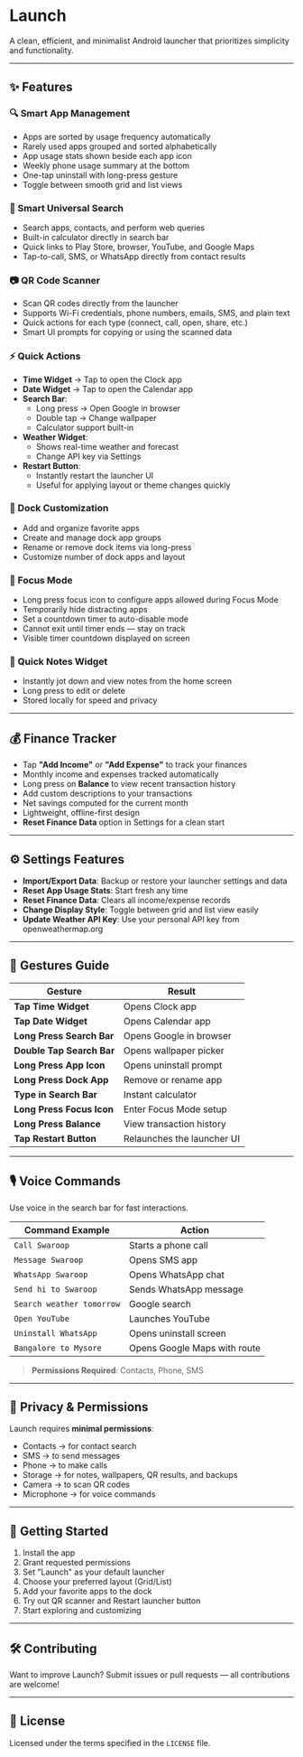 # Launch

A clean, efficient, and minimalist Android launcher that prioritizes simplicity and functionality.

---

## ✨ Features

### 🔍 Smart App Management
- Apps are sorted by usage frequency automatically  
- Rarely used apps grouped and sorted alphabetically  
- App usage stats shown beside each app icon  
- Weekly phone usage summary at the bottom  
- One-tap uninstall with long-press gesture  
- Toggle between smooth grid and list views  

### 🔎 Smart Universal Search
- Search apps, contacts, and perform web queries  
- Built-in calculator directly in search bar  
- Quick links to Play Store, browser, YouTube, and Google Maps  
- Tap-to-call, SMS, or WhatsApp directly from contact results  

### 📷 QR Code Scanner
- Scan QR codes directly from the launcher  
- Supports Wi-Fi credentials, phone numbers, emails, SMS, and plain text  
- Quick actions for each type (connect, call, open, share, etc.)  
- Smart UI prompts for copying or using the scanned data  

### ⚡ Quick Actions
- **Time Widget** → Tap to open the Clock app  
- **Date Widget** → Tap to open the Calendar app  
- **Search Bar**:  
  - Long press → Open Google in browser  
  - Double tap → Change wallpaper  
  - Calculator support built-in  
- **Weather Widget**:  
  - Shows real-time weather and forecast  
  - Change API key via Settings  
- **Restart Button**:  
  - Instantly restart the launcher UI  
  - Useful for applying layout or theme changes quickly  

### 🧩 Dock Customization
- Add and organize favorite apps  
- Create and manage dock app groups  
- Rename or remove dock items via long-press  
- Customize number of dock apps and layout  

### 🔕 Focus Mode
- Long press focus icon to configure apps allowed during Focus Mode  
- Temporarily hide distracting apps  
- Set a countdown timer to auto-disable mode  
- Cannot exit until timer ends — stay on track  
- Visible timer countdown displayed on screen  

### 📝 Quick Notes Widget
- Instantly jot down and view notes from the home screen  
- Long press to edit or delete  
- Stored locally for speed and privacy  

---

## 💰 Finance Tracker
- Tap **"Add Income"** or **"Add Expense"** to track your finances  
- Monthly income and expenses tracked automatically  
- Long press on **Balance** to view recent transaction history  
- Add custom descriptions to your transactions  
- Net savings computed for the current month  
- Lightweight, offline-first design  
- **Reset Finance Data** option in Settings for a clean start  

---

## ⚙️ Settings Features
- **Import/Export Data**: Backup or restore your launcher settings and data  
- **Reset App Usage Stats**: Start fresh any time  
- **Reset Finance Data**: Clears all income/expense records  
- **Change Display Style**: Toggle between grid and list view easily  
- **Update Weather API Key**: Use your personal API key from openweathermap.org  

---

## 🤏 Gestures Guide

| Gesture                     | Result                                      |
|-----------------------------|---------------------------------------------|
| **Tap Time Widget**         | Opens Clock app                             |
| **Tap Date Widget**         | Opens Calendar app                          |
| **Long Press Search Bar**   | Opens Google in browser                     |
| **Double Tap Search Bar**   | Opens wallpaper picker                      |
| **Long Press App Icon**     | Opens uninstall prompt                      |
| **Long Press Dock App**     | Remove or rename app                        |
| **Type in Search Bar**      | Instant calculator                          |
| **Long Press Focus Icon**   | Enter Focus Mode setup                      |
| **Long Press Balance**      | View transaction history                    |
| **Tap Restart Button**      | Relaunches the launcher UI                  |

---

## 🎙️ Voice Commands

Use voice in the search bar for fast interactions.

| Command Example           | Action                                         |
|---------------------------|------------------------------------------------|
| `Call Swaroop`            | Starts a phone call                           |
| `Message Swaroop`         | Opens SMS app                                 |
| `WhatsApp Swaroop`        | Opens WhatsApp chat                           |
| `Send hi to Swaroop`      | Sends WhatsApp message                        |
| `Search weather tomorrow` | Google search                                 |
| `Open YouTube`            | Launches YouTube                              |
| `Uninstall WhatsApp`      | Opens uninstall screen                        |
| `Bangalore to Mysore`     | Opens Google Maps with route                  |

> **Permissions Required**: Contacts, Phone, SMS

---

## 🔐 Privacy & Permissions

Launch requires **minimal permissions**:
- Contacts → for contact search  
- SMS → to send messages  
- Phone → to make calls  
- Storage → for notes, wallpapers, QR results, and backups  
- Camera → to scan QR codes
- Microphone → for voice commands

---

## 🚀 Getting Started

1. Install the app  
2. Grant requested permissions  
3. Set "Launch" as your default launcher  
4. Choose your preferred layout (Grid/List)  
5. Add your favorite apps to the dock  
6. Try out QR scanner and Restart launcher button  
7. Start exploring and customizing  

---

## 🛠️ Contributing

Want to improve Launch? Submit issues or pull requests — all contributions are welcome!

---

## 📄 License

Licensed under the terms specified in the `LICENSE` file.
